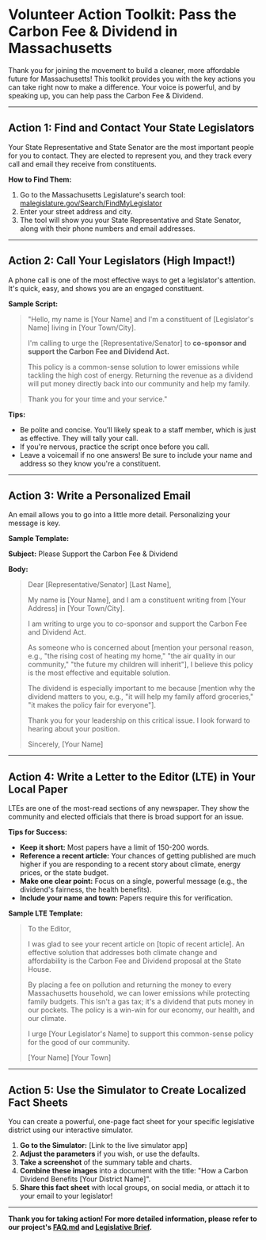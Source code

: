 # Volunteer Action Toolkit: Pass the Carbon Fee & Dividend in Massachusetts

Thank you for joining the movement to build a cleaner, more affordable future for Massachusetts! This toolkit provides you with the key actions you can take right now to make a difference. Your voice is powerful, and by speaking up, you can help pass the Carbon Fee & Dividend.

---

## Action 1: Find and Contact Your State Legislators

Your State Representative and State Senator are the most important people for you to contact. They are elected to represent you, and they track every call and email they receive from constituents.

**How to Find Them:**
1.  Go to the Massachusetts Legislature's search tool: [malegislature.gov/Search/FindMyLegislator](https://malegislature.gov/Search/FindMyLegislator)
2.  Enter your street address and city.
3.  The tool will show you your State Representative and State Senator, along with their phone numbers and email addresses.

---

## Action 2: Call Your Legislators (High Impact!)

A phone call is one of the most effective ways to get a legislator's attention. It's quick, easy, and shows you are an engaged constituent.

**Sample Script:**
> "Hello, my name is [Your Name] and I'm a constituent of [Legislator's Name] living in [Your Town/City].
>
> I'm calling to urge the [Representative/Senator] to **co-sponsor and support the Carbon Fee and Dividend Act.**
>
> This policy is a common-sense solution to lower emissions while tackling the high cost of energy. Returning the revenue as a dividend will put money directly back into our community and help my family.
>
> Thank you for your time and your service."

**Tips:**
*   Be polite and concise. You'll likely speak to a staff member, which is just as effective. They will tally your call.
*   If you're nervous, practice the script once before you call.
*   Leave a voicemail if no one answers! Be sure to include your name and address so they know you're a constituent.

---

## Action 3: Write a Personalized Email

An email allows you to go into a little more detail. Personalizing your message is key.

**Sample Template:**

**Subject:** Please Support the Carbon Fee & Dividend

**Body:**
> Dear [Representative/Senator] [Last Name],
>
> My name is [Your Name], and I am a constituent writing from [Your Address] in [Your Town/City].
>
> I am writing to urge you to co-sponsor and support the Carbon Fee and Dividend Act.
>
> As someone who is concerned about [mention your personal reason, e.g., "the rising cost of heating my home," "the air quality in our community," "the future my children will inherit"], I believe this policy is the most effective and equitable solution.
>
> The dividend is especially important to me because [mention why the dividend matters to you, e.g., "it will help my family afford groceries," "it makes the policy fair for everyone"].
>
> Thank you for your leadership on this critical issue. I look forward to hearing about your position.
>
> Sincerely,
> [Your Name]

---

## Action 4: Write a Letter to the Editor (LTE) in Your Local Paper

LTEs are one of the most-read sections of any newspaper. They show the community and elected officials that there is broad support for an issue.

**Tips for Success:**
*   **Keep it short:** Most papers have a limit of 150-200 words.
*   **Reference a recent article:** Your chances of getting published are much higher if you are responding to a recent story about climate, energy prices, or the state budget.
*   **Make one clear point:** Focus on a single, powerful message (e.g., the dividend's fairness, the health benefits).
*   **Include your name and town:** Papers require this for verification.

**Sample LTE Template:**
> To the Editor,
>
> I was glad to see your recent article on [topic of recent article]. An effective solution that addresses both climate change and affordability is the Carbon Fee and Dividend proposal at the State House.
>
> By placing a fee on pollution and returning the money to every Massachusetts household, we can lower emissions while protecting family budgets. This isn't a gas tax; it's a dividend that puts money in our pockets. The policy is a win-win for our economy, our health, and our climate.
>
> I urge [Your Legislator's Name] to support this common-sense policy for the good of our community.
>
> [Your Name]
> [Your Town]

---

## Action 5: Use the Simulator to Create Localized Fact Sheets

You can create a powerful, one-page fact sheet for your specific legislative district using our interactive simulator.

1.  **Go to the Simulator:** [Link to the live simulator app]
2.  **Adjust the parameters** if you wish, or use the defaults.
3.  **Take a screenshot** of the summary table and charts.
4.  **Combine these images** into a document with the title: "How a Carbon Dividend Benefits [Your District Name]".
5.  **Share this fact sheet** with local groups, on social media, or attach it to your email to your legislator!

---
**Thank you for taking action! For more detailed information, please refer to our project's [FAQ.md](./FAQ.md) and [Legislative Brief](./LEGISLATIVE_BRIEF.md).** 